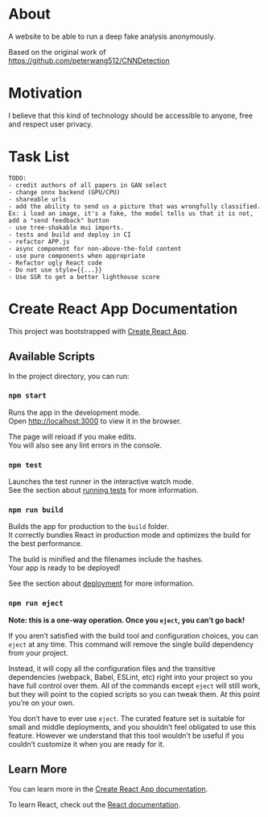 # About

A website to be able to run a deep fake analysis anonymously.

Based on the original work of https://github.com/peterwang512/CNNDetection

# Motivation 

I believe that this kind of technology should be accessible to anyone, free and respect user privacy.

# Task List

    TODO:
    - credit authors of all papers in GAN select
    - change onnx backend (GPU/CPU) 
    - shareable urls
    - add the ability to send us a picture that was wrongfully classified. Ex: i load an image, it's a fake, the model tells us that it is not, add a "send feedback" button
    - use tree-shakable mui imports. 
    - tests and build and deploy in CI
    - refactor APP.js
    - async component for non-above-the-fold content
    - use pure components when appropriate
    - Refactor ugly React code
    - Do not use style={{...}}
    - Use SSR to get a better lighthouse score

# Create React App Documentation

This project was bootstrapped with [Create React App](https://github.com/facebook/create-react-app).

## Available Scripts

In the project directory, you can run:

### `npm start`

Runs the app in the development mode.<br />
Open [http://localhost:3000](http://localhost:3000) to view it in the browser.

The page will reload if you make edits.<br />
You will also see any lint errors in the console.

### `npm test`

Launches the test runner in the interactive watch mode.<br />
See the section about [running tests](https://facebook.github.io/create-react-app/docs/running-tests) for more information.

### `npm run build`

Builds the app for production to the `build` folder.<br />
It correctly bundles React in production mode and optimizes the build for the best performance.

The build is minified and the filenames include the hashes.<br />
Your app is ready to be deployed!

See the section about [deployment](https://facebook.github.io/create-react-app/docs/deployment) for more information.

### `npm run eject`

**Note: this is a one-way operation. Once you `eject`, you can’t go back!**

If you aren’t satisfied with the build tool and configuration choices, you can `eject` at any time. This command will remove the single build dependency from your project.

Instead, it will copy all the configuration files and the transitive dependencies (webpack, Babel, ESLint, etc) right into your project so you have full control over them. All of the commands except `eject` will still work, but they will point to the copied scripts so you can tweak them. At this point you’re on your own.

You don’t have to ever use `eject`. The curated feature set is suitable for small and middle deployments, and you shouldn’t feel obligated to use this feature. However we understand that this tool wouldn’t be useful if you couldn’t customize it when you are ready for it.

## Learn More

You can learn more in the [Create React App documentation](https://facebook.github.io/create-react-app/docs/getting-started).

To learn React, check out the [React documentation](https://reactjs.org/).
